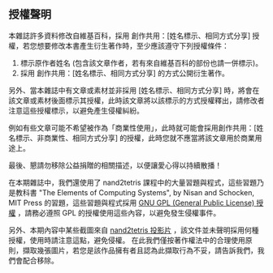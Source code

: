 ## 授權聲明

本雜誌許多資料修改自維基百科，採用 創作共用：[姓名標示、相同方式分享] 授權，若您想要修改本書產生衍生著作時，至少應該遵守下列授權條件：

1. 標示原作者姓名 (包含該文章作者，若有來自維基百科的部份也請一併標示)。
3. 採用 創作共用：[姓名標示、相同方式分享] 的方式公開衍生著作。

另外、當本雜誌中有文章或素材並非採用 [姓名標示、相同方式分享] 時，將會在該文章或素材後面標示其授權，此時該文章將以該標示的方式授權釋出，請修改者注意這些授權標示，以避免產生侵權糾紛。

例如有些文章可能不希望被作為「商業性使用」，此時就可能會採用創作共用：[姓名標示、非商業性、相同方式分享] 的授權，此時您就不應當將該文章用於商業用途上。

最後、懇請勿移除公益捐贈的相關描述，以便讓愛心得以持續散播！

在本期雜誌中，我們還使用了 nand2tetris 課程中的大量習題與程式，這些習題乃是教科書 "The Elements of Computing Systems",  by Nisan and Schocken, MIT Press 的習題，這些習題與程式採用 [GNU GPL (General Public License) 授權](../http///www.gnu.org/copyleft/gpl.html.html) ，請務必遵照 GPL 的授權使用這些內容，以避免發生侵權事件。

另外、本期內容中某些截圖來自 [nand2tetris 投影片](http://www.nand2tetris.org/course.php) ，該文件並未聲明採用何種授權，使用時請注意這點，避免侵權。 在此我們僅按著作權法中的合理使用原則，擷取幾張圖片，若您是該作品擁有者且認為此擷取行為不妥，請告訴我們，我們會配合移除。


